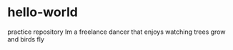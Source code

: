 # hello-world
practice repository
Im a freelance dancer that enjoys watching trees grow and birds fly
